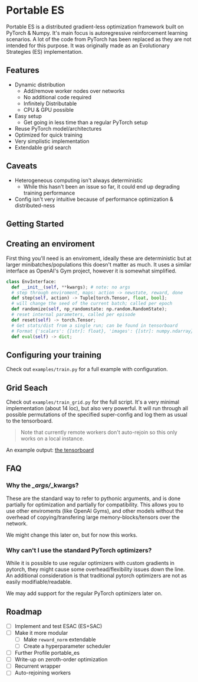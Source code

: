 # Portable ES
Portable ES is a distributed gradient-less optimization framework built on PyTorch & Numpy.
It's main focus is autoregressive reinforcement learning scenarios.
A lot of the code from PyTorch has been replaced as they are not intended for this purpose.
It was originally made as an Evolutionary Strategies (ES) implementation.

## Features
* Dynamic distribution
  * Add/remove worker nodes over networks
  * No additional code required
  * Infinitely Distributable
  * CPU & GPU possible
* Easy setup
  * Get going in less time than a regular PyTorch setup
* Reuse PyTorch model/architectures
* Optimized for quick training
* Very simplistic implementation
* Extendable grid search

## Caveats
* Heterogeneous computing isn't always deterministic
  * While this hasn't been an issue so far, it could end up degrading training performance
* Config isn't very intuitive because of performance optimization & distributed-ness

## Getting Started
## Creating an enviroment
First thing you'll need is an enviroment, ideally these are deterministic but at larger minibatches/populations this doesn't matter as much.
It uses a similar interface as OpenAI's Gym project, however it is somewhat simplified.

```python
class EnvInterface:
  def __init__(self, **kwargs); # note: no args
  # step through enviroment, maps: action -> newstate, reward, done
  def step(self, action) -> Tuple[torch.Tensor, float, bool];
  # will change the seed of the current batch; called per epoch
  def randomize(self, np_randomstate: np.random.RandomState);
  # reset internal parameters, called per episode
  def reset(self) -> torch.Tensor;
  # Get stats/dist from a single run; can be found in tensorboard
  # Format {'scalars': {[str]: float}, 'images': {[str]: numpy.ndarray}}
  def eval(self) -> dict;
```

## Configuring your training
Check out `examples/train.py` for a full example with configuration.

## Grid Seach
Check out `examples/train_grid.py` for the full script.
It's a very minimal implementation (about 14 loc), but also very powerful.
It will run through all possible permutations of the specified super-config and log them as usual to the tensorboard.

> Note that currently remote workers don't auto-rejoin so this only works on a local instance.

An example output: [the tensorboard](https://tensorboard.dev/experiment/qxy4xBDOQ7GwXMD7ILkuZw/#scalars)

## FAQ
### Why the *_args/*_kwargs?
These are the standard way to refer to pythonic arguments, and is done partially for optimization and partially for compatibility.
This allows you to use other enviroments (like OpenAI Gyms), and other models without the overhead of copying/transfering large memory-blocks/tensors over the network.

We might change this later on, but for now this works.

### Why can't I use the standard PyTorch optimizers?
While it is possible to use regular optimizers with custom gradients in pytorch, they might cause some overhead/flexibility issues down the line.
An additional consideration is that traditional pytorch optimizers are not as easily modifiable/readable.

We may add support for the regular PyTorch optimizers later on.

## Roadmap
- [ ] Implement and test ESAC (ES+SAC)
- [ ] Make it more modular
  - [ ] Make `reward_norm` extendable
  - [ ] Create a hyperparameter scheduler
- [ ] Further Profile portable_es
- [ ] Write-up on zeroth-order optimization
- [ ] Recurrent wrapper
- [ ] Auto-rejoining workers
